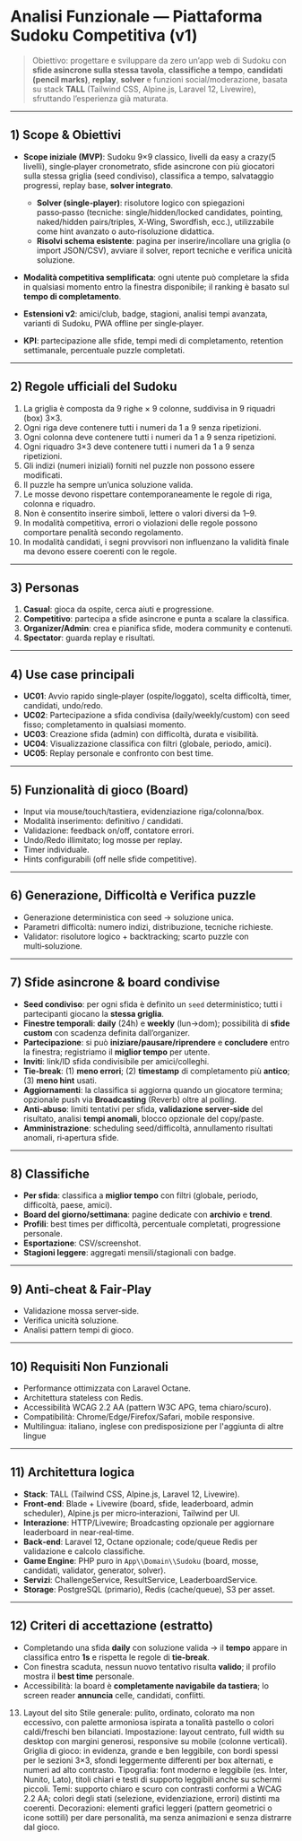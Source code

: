 # Analisi Funzionale — Piattaforma Sudoku Competitiva (v1)

> Obiettivo: progettare e sviluppare da zero un’app web di Sudoku con **sfide asincrone sulla stessa tavola**, **classifiche a tempo**, **candidati (pencil marks)**, **replay**, **solver** e funzioni social/moderazione, basata su stack **TALL** (Tailwind CSS, Alpine.js, Laravel 12, Livewire), sfruttando l’esperienza già maturata.

---

## 1) Scope & Obiettivi

* **Scope iniziale (MVP)**: Sudoku 9×9 classico, livelli da easy a crazy(5 livelli), single‑player cronometrato, sfide asincrone con più giocatori sulla stessa griglia (seed condiviso), classifica a tempo, salvataggio progressi, replay base, **solver integrato**.

  * **Solver (single‑player)**: risolutore logico con spiegazioni passo‑passo (tecniche: single/hidden/locked candidates, pointing, naked/hidden pairs/triples, X‑Wing, Swordfish, ecc.), utilizzabile come hint avanzato o auto‑risoluzione didattica.
  * **Risolvi schema esistente**: pagina per inserire/incollare una griglia (o import JSON/CSV), avviare il solver, report tecniche e verifica unicità soluzione.
* **Modalità competitiva semplificata**: ogni utente può completare la sfida in qualsiasi momento entro la finestra disponibile; il ranking è basato sul **tempo di completamento**.
* **Estensioni v2**: amici/club, badge, stagioni, analisi tempi avanzata, varianti di Sudoku, PWA offline per single‑player.
* **KPI**: partecipazione alle sfide, tempi medi di completamento, retention settimanale, percentuale puzzle completati.

---

## 2) Regole ufficiali del Sudoku

1. La griglia è composta da 9 righe × 9 colonne, suddivisa in 9 riquadri (box) 3×3.
2. Ogni riga deve contenere tutti i numeri da 1 a 9 senza ripetizioni.
3. Ogni colonna deve contenere tutti i numeri da 1 a 9 senza ripetizioni.
4. Ogni riquadro 3×3 deve contenere tutti i numeri da 1 a 9 senza ripetizioni.
5. Gli indizi (numeri iniziali) forniti nel puzzle non possono essere modificati.
6. Il puzzle ha sempre un’unica soluzione valida.
7. Le mosse devono rispettare contemporaneamente le regole di riga, colonna e riquadro.
8. Non è consentito inserire simboli, lettere o valori diversi da 1–9.
9. In modalità competitiva, errori o violazioni delle regole possono comportare penalità secondo regolamento.
10. In modalità candidati, i segni provvisori non influenzano la validità finale ma devono essere coerenti con le regole.

---

## 3) Personas

1. **Casual**: gioca da ospite, cerca aiuti e progressione.
2. **Competitivo**: partecipa a sfide asincrone e punta a scalare la classifica.
3. **Organizer/Admin**: crea e pianifica sfide, modera community e contenuti.
4. **Spectator**: guarda replay e risultati.

---

## 4) Use case principali

* **UC01**: Avvio rapido single‑player (ospite/loggato), scelta difficoltà, timer, candidati, undo/redo.
* **UC02**: Partecipazione a sfida condivisa (daily/weekly/custom) con seed fisso; completamento in qualsiasi momento.
* **UC03**: Creazione sfida (admin) con difficoltà, durata e visibilità.
* **UC04**: Visualizzazione classifica con filtri (globale, periodo, amici).
* **UC05**: Replay personale e confronto con best time.

---

## 5) Funzionalità di gioco (Board)

* Input via mouse/touch/tastiera, evidenziazione riga/colonna/box.
* Modalità inserimento: definitivo / candidati.
* Validazione: feedback on/off, contatore errori.
* Undo/Redo illimitato; log mosse per replay.
* Timer individuale.
* Hints configurabili (off nelle sfide competitive).

---

## 6) Generazione, Difficoltà e Verifica puzzle

* Generazione deterministica con seed → soluzione unica.
* Parametri difficoltà: numero indizi, distribuzione, tecniche richieste.
* Validator: risolutore logico + backtracking; scarto puzzle con multi‑soluzione.

---

## 7) Sfide asincrone & board condivise

* **Seed condiviso**: per ogni sfida è definito un `seed` deterministico; tutti i partecipanti giocano la **stessa griglia**.
* **Finestre temporali**: **daily** (24h) e **weekly** (lun→dom); possibilità di **sfide custom** con scadenza definita dall’organizer.
* **Partecipazione**: si può **iniziare/pausare/riprendere** e **concludere** entro la finestra; registriamo il **miglior tempo** per utente.
* **Inviti**: link/ID sfida condivisibile per amici/colleghi.
* **Tie‑break**: (1) **meno errori**; (2) **timestamp** di completamento più **antico**; (3) **meno hint** usati.
* **Aggiornamenti**: la classifica si aggiorna quando un giocatore termina; opzionale push via **Broadcasting** (Reverb) oltre al polling.
* **Anti‑abuso**: limiti tentativi per sfida, **validazione server‑side** del risultato, analisi **tempi anomali**, blocco opzionale del copy/paste.
* **Amministrazione**: scheduling seed/difficoltà, annullamento risultati anomali, ri‑apertura sfide.

---

## 8) Classifiche

* **Per sfida**: classifica a **miglior tempo** con filtri (globale, periodo, difficoltà, paese, amici).
* **Board del giorno/settimana**: pagine dedicate con **archivio** e **trend**.
* **Profili**: best times per difficoltà, percentuale completati, progressione personale.
* **Esportazione**: CSV/screenshot.
* **Stagioni leggere**: aggregati mensili/stagionali con badge.

---

## 9) Anti‑cheat & Fair‑Play

* Validazione mossa server‑side.
* Verifica unicità soluzione.
* Analisi pattern tempi di gioco.

---

## 10) Requisiti Non Funzionali

* Performance ottimizzata con Laravel Octane.
* Architettura stateless con Redis.
* Accessibilità WCAG 2.2 AA (pattern W3C APG, tema chiaro/scuro).
* Compatibilità: Chrome/Edge/Firefox/Safari, mobile responsive.
* Multilingua: italiano, inglese con predisposizione per l'aggiunta di altre lingue

---

## 11) Architettura logica

* **Stack**: TALL (Tailwind CSS, Alpine.js, Laravel 12, Livewire).
* **Front‑end**: Blade + Livewire (board, sfide, leaderboard, admin scheduler), Alpine.js per micro‑interazioni, Tailwind per UI.
* **Interazione**: HTTP/Livewire; Broadcasting opzionale per aggiornare leaderboard in near‑real‑time.
* **Back‑end**: Laravel 12, Octane opzionale; code/queue Redis per validazione e calcolo classifiche.
* **Game Engine**: PHP puro in `App\\Domain\\Sudoku` (board, mosse, candidati, validator, generator, solver).
* **Servizi**: ChallengeService, ResultService, LeaderboardService.
* **Storage**: PostgreSQL (primario), Redis (cache/queue), S3 per asset.

---

## 12) Criteri di accettazione (estratto)

* Completando una sfida **daily** con soluzione valida → il **tempo** appare in classifica entro **1s** e rispetta le regole di **tie‑break**.
* Con finestra scaduta, nessun nuovo tentativo risulta **valido**; il profilo mostra il **best time** personale.
* Accessibilità: la board è **completamente navigabile da tastiera**; lo screen reader **annuncia** celle, candidati, conflitti.

13) Layout del sito
Stile generale: pulito, ordinato, colorato ma non eccessivo, con palette armoniosa ispirata a tonalità pastello o colori caldi/freschi ben bilanciati.
Impostazione: layout centrato, full width su desktop con margini generosi, responsive su mobile (colonne verticali).
Griglia di gioco: in evidenza, grande e ben leggibile, con bordi spessi per le sezioni 3×3, sfondi leggermente differenti per box alternati, e numeri ad alto contrasto.
Tipografia: font moderno e leggibile (es. Inter, Nunito, Lato), titoli chiari e testi di supporto leggibili anche su schermi piccoli.
Temi: supporto chiaro e scuro con contrasti conformi a WCAG 2.2 AA; colori degli stati (selezione, evidenziazione, errori) distinti ma coerenti.
Decorazioni: elementi grafici leggeri (pattern geometrici o icone sottili) per dare personalità, ma senza animazioni e senza distrarre dal gioco.